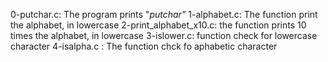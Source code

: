 0-putchar.c: The program prints "_putchar"_
1-alphabet.c: The function print the alphabet, in lowercase
2-print_alphabet_x10.c: the function prints 10 times the alphabet, in lowercase 
3-islower.c: function check for lowercase character
4-isalpha.c : The function chck fo aphabetic character 
